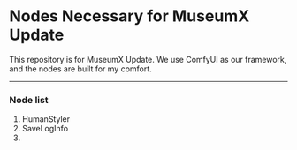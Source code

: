 # Nodes Necessary for MuseumX Update

This repository is for MuseumX Update. We use ComfyUI as our framework, and the nodes are built for my comfort. 

---
### Node list
1. HumanStyler
2. SaveLogInfo
3. 